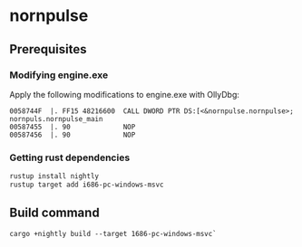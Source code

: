 # nornpulse

## Prerequisites

### Modifying engine.exe

Apply the following modifications to engine.exe with OllyDbg:

```
0058744F  |. FF15 48216600  CALL DWORD PTR DS:[<&nornpulse.nornpulse>;  nornpuls.nornpulse_main
00587455  |. 90             NOP
00587456  |. 90             NOP
```

### Getting rust dependencies

```sh
rustup install nightly
rustup target add i686-pc-windows-msvc
```

## Build command

```
cargo +nightly build --target 1686-pc-windows-msvc`
```